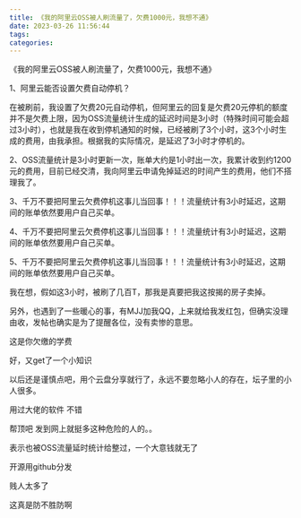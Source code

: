 ```yaml
---
title: 《我的阿里云OSS被人刷流量了，欠费1000元，我想不通》
date: 2023-03-26 11:56:44
tags:
categories:
---
```


《我的阿里云OSS被人刷流量了，欠费1000元，我想不通》

1、阿里云能否设置欠费自动停机？

在被刷前，我设置了欠费20元自动停机，但阿里云的回复是欠费20元停机的额度并不是欠费上限，因为OSS流量统计生成的延迟时间是3小时（特殊时间可能会超过3小时），也就是我在收到停机通知的时候，已经被刷了3个小时，这3个小时生成的费用，由我承担。根据我的实际情况，是延迟了3小时才停机的。

2、OSS流量统计是3小时更新一次，账单大约是1小时出一次，我累计收到约1200元的费用，目前已经交清，我向阿里云申请免掉延迟的时间产生的费用，他们不搭理我了。

3、千万不要把阿里云欠费停机这事儿当回事！！！流量统计有3小时延迟，这期间的账单依然要用户自己买单。

4、千万不要把阿里云欠费停机这事儿当回事！！！流量统计有3小时延迟，这期间的账单依然要用户自己买单。

5、千万不要把阿里云欠费停机这事儿当回事！！！流量统计有3小时延迟，这期间的账单依然要用户自己买单。

我在想，假如这3小时，被刷了几百T，那我是真要把我这按揭的房子卖掉。

另外，也遇到了一些暖心的事，有MJJ加我QQ，上来就给我发红包，但确实没理由收，发帖也确实是为了提醒各位，没有卖惨的意思。

这是你欠缴的学费

好，又get了一个小知识

以后还是谨慎点吧，用个云盘分享就行了，永远不要忽略小人的存在，坛子里的小人很多。

用过大佬的软件 不错

帮顶吧 发到网上就挺多这种危险的人的。。

表示也被OSS流量延时统计给整过，一个大意钱就无了

开源用github分发

贱人太多了

这真是防不胜防啊
